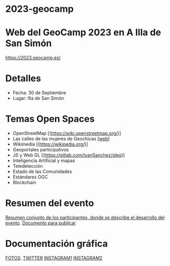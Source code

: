2023-geocamp
============

# Web del GeoCamp 2023 en A Illa de San Simón

https://2023.geocamp.es/

# Detalles

* Fecha: 30 de Septiembre
* Lugar: Illa de San Simón

# Temas Open Spaces

* OpenStreetMap [(https://wiki.openstreetmap.org/)]
* Las calles de las mujeres de Geochicas [[web](https://geochicasosm.github.io/lascallesdelasmujeres/)]
* Wikimedia [(https://wikipedia.org/)]
* Geoportales participativos
* JS y Web GL [(https://gitlab.com/IvanSanchez/gleo)]
* Inteligencia Artificial y mapas
* Teledetección
* Estado de las Comunidades
* Estándares OGC
* Blockchain

# Resumen del evento

[Resumen conjunto de los participantes, donde se describe el desarrollo del evento](https://2023.geocamp.es/resumen.html).
[Documento para publicar](https://docs.google.com/document/d/1WjnTcMtCuyt4LUCoGFirQ6hPR1fiJdQ8/edit)

# Documentación gráfica

[FOTOS](https://media.jorgesanz.net/gallery/2023/09/geocamp-2023.html).
[TWITTER](https://twitter.com/geocampes)
[INSTAGRAM1](https://www.instagram.com/p/CxX3SqFshWn/)
[INSTAGRAM2](https://www.instagram.com/reel/Cx3NN3YI39p/?igshid=NmQ4MjZlMjE5YQ%3D%3D)
